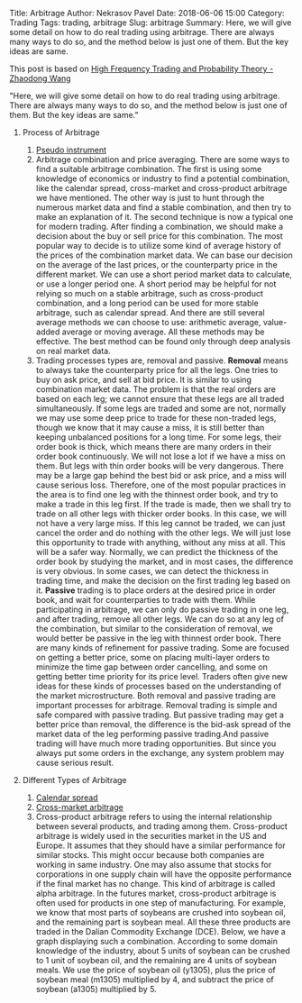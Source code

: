 Title: Arbitrage
Author: Nekrasov Pavel
Date: 2018-06-06 15:00
Category: Trading
Tags: trading, arbitrage
Slug: arbitrage
Summary: Here, we will give some detail on how to do real trading using arbitrage. There are always many ways to do so, and the method below is just one of them. But the key ideas are same. 

This post is based on [High Frequency Trading and Probability Theory - Zhaodong Wang](https://ru.scribd.com/document/346123211/High-Frequency-Trading-and-Probability-Theory-Zhaodong-Wang)

"Here, we will give some detail on how to do real trading using arbitrage.
There are always many ways to do so, and the method below is just one of
them. But the key ideas are same."

1. Process of Arbitrage

    1. [Pseudo instrument](pseudo-instrument.html)
    2. Arbitrage combination and price averaging. 
    There are some ways to find a suitable arbitrage
    combination. The first is using some knowledge of economics or industry
    to find a potential combination, like the calendar spread, cross-market and
    cross-product arbitrage we have mentioned.
    The other way is just to hunt through the numerous market data and find a stable combination, and then
    try to make an explanation of it.
    The second technique is now a typical one
    for modern trading.
    After finding a combination, we should make a decision about the buy or
    sell price for this combination. The most popular way to decide is to utilize
    some kind of average history of the prices of the combination market data.
    We can base our decision on the average of the last prices, or the counterparty
    price in the different market. We can use a short period market data to
    calculate, or use a longer period one. A short period may be helpful for not
    relying so much on a stable arbitrage, such as cross-product combination,
    and a long period can be used for more stable arbitrage, such as calendar
    spread. And there are still several average methods we can choose to
    use: arithmetic average, value-added average or moving average. All these
    methods may be effective. The best method can be found only through deep
    analysis on real market data.
    3. Trading processes types are, removal and passive.
    **Removal** means to always take the counterparty price for all the legs.
    One tries to buy on ask price, and sell at bid price. It is similar to using
    combination market data. The problem is that the real orders are based on
    each leg; we cannot ensure that these legs are all traded simultaneously. If
    some legs are traded and some are not, normally we may use some deep
    price to trade for these non-traded legs, though we know that it may cause a
    miss, it is still better than keeping unbalanced positions for a long time. For
    some legs, their order book is thick, which means there are many orders in
    their order book continuously. We will not lose a lot if we have a miss on
    them. But legs with thin order books will be very dangerous. There may be
    a large gap behind the best bid or ask price, and a miss will cause serious
    loss. Therefore, one of the most popular practices in the area is to find one
    leg with the thinnest order book, and try to make a trade in this leg first. If
    the trade is made, then we shall try to trade on all other legs with thicker
    order books. In this case, we will not have a very large miss. If this leg
    cannot be traded, we can just cancel the order and do nothing with the other
    legs. We will just lose this opportunity to trade with anything, without any
    miss at all. This will be a safer way. Normally, we can predict the thickness
    of the order book by studying the market, and in most cases, the difference
    is very obvious. In some cases, we can detect the thickness in trading time,
    and make the decision on the first trading leg based on it.
    **Passive** trading is to place orders at the desired price in order book, and
    wait for counterparties to trade with them. While participating in arbitrage,
    we can only do passive trading in one leg, and after trading, remove all
    other legs. We can do so at any leg of the combination, but similar to the
    consideration of removal, we would better be passive in the leg with thinnest
    order book. There are many kinds of refinement for passive trading. Some
    are focused on getting a better price, some on placing multi-layer orders to
    minimize the time gap between order cancelling, and some on getting better
    time priority for its price level. Traders often give new ideas for these kinds
    of processes based on the understanding of the market microstructure.
    Both removal and passive trading are important processes for arbitrage.
    Removal trading is simple and safe compared with passive trading.
    But passive trading may get a better price than removal, the difference is the
    bid-ask spread of the market data of the leg performing passive trading.And
    passive trading will have much more trading opportunities. But since you
    always put some orders in the exchange, any system problem may cause
    serious result.
    
2. Different Types of Arbitrage

    1. [Calendar spread](calendar-spread.html)
    2. [Cross-market arbitrage](cross-market-arbitrage.html)
    3. Cross-product arbitrage refers to using the internal relationship
    between several products, and trading among them. Cross-product arbitrage
    is widely used in the securities market in the US and Europe. It assumes that
    they should have a similar performance for similar stocks. This might occur
    because both companies are working in same industry. One may also assume
    that stocks for corporations in one supply chain will have the opposite
    performance if the final market has no change. This kind of arbitrage is
    called alpha arbitrage. In the futures market, cross-product arbitrage is often
    used for products in one step of manufacturing. For example, we know that
    most parts of soybeans are crushed into soybean oil, and the remaining
    part is soybean meal. All these three products are traded in the Dalian
    Commodity Exchange (DCE). Below, we have a graph displaying such a
    combination. According to some domain knowledge of the industry, about
    5 units of soybean can be crushed to 1 unit of soybean oil, and the remaining
    are 4 units of soybean meals. We use the price of soybean oil (y1305), plus
    the price of soybean meal (m1305) multiplied by 4, and subtract the price
    of soybean (a1305) multiplied by 5.
